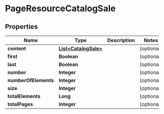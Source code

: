 
# PageResourceCatalogSale

## Properties
Name | Type | Description | Notes
------------ | ------------- | ------------- | -------------
**content** | [**List&lt;CatalogSale&gt;**](CatalogSale.md) |  |  [optional]
**first** | **Boolean** |  |  [optional]
**last** | **Boolean** |  |  [optional]
**number** | **Integer** |  |  [optional]
**numberOfElements** | **Integer** |  |  [optional]
**size** | **Integer** |  |  [optional]
**totalElements** | **Long** |  |  [optional]
**totalPages** | **Integer** |  |  [optional]



